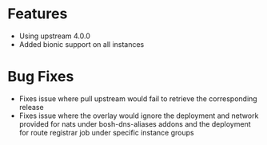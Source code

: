 # Features

* Using upstream 4.0.0
* Added bionic support on all instances

# Bug Fixes

* Fixes issue where pull upstream would fail to retrieve the corresponding release
* Fixes issue where the overlay would ignore the deployment and network provided for nats under bosh-dns-aliases addons and the deployment for route registrar job under specific instance groups
